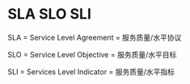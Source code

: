 # SLA SLO SLI

SLA = Service Level Agreement = 服务质量/水平协议 

SLO = Service Level Objective = 服务质量/水平目标 

SLI = Services Level Indicator = 服务质量/水平指标

